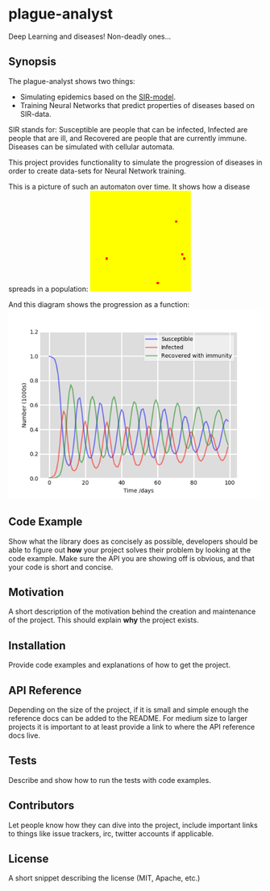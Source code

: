 # plague-analyst

Deep Learning and diseases! Non-deadly ones...

## Synopsis

The plague-analyst shows two things:
- Simulating epidemics based on the [SIR-model](https://en.wikipedia.org/wiki/Compartmental_models_in_epidemiology).
- Training Neural Networks that predict properties of diseases based on SIR-data.

SIR stands for: Susceptible are people that can be infected, Infected are people that are ill, and Recovered are people that are currently immune. Diseases can be simulated with cellular automata.

This project provides functionality to simulate the progression of diseases in order to create data-sets for Neural Network training.

This is a picture of such an automaton over time. It shows how a disease spreads in a population:
![alt text](https://github.com/AI-Guru/plague-analyst/blob/master/readme/output-1.gif)

And this diagram shows the progression as a function:
![alt text](https://github.com/AI-Guru/plague-analyst/blob/master/readme/output-1.png)

## Code Example

Show what the library does as concisely as possible, developers should be able to figure out **how** your project solves their problem by looking at the code example. Make sure the API you are showing off is obvious, and that your code is short and concise.

## Motivation

A short description of the motivation behind the creation and maintenance of the project. This should explain **why** the project exists.

## Installation

Provide code examples and explanations of how to get the project.

## API Reference

Depending on the size of the project, if it is small and simple enough the reference docs can be added to the README. For medium size to larger projects it is important to at least provide a link to where the API reference docs live.

## Tests

Describe and show how to run the tests with code examples.

## Contributors

Let people know how they can dive into the project, include important links to things like issue trackers, irc, twitter accounts if applicable.

## License

A short snippet describing the license (MIT, Apache, etc.)

